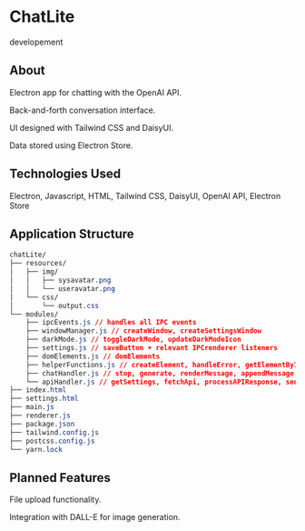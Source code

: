 # ChatLite

developement

## About

Electron app for chatting with the OpenAI API.

Back-and-forth conversation interface.

UI designed with Tailwind CSS and DaisyUI.

Data stored using Electron Store.

## Technologies Used

Electron, Javascript, HTML, Tailwind CSS, DaisyUI, OpenAI API, Electron Store

## Application Structure

```css
chatLite/
├── resources/
│   ├── img/
│   │   ├── sysavatar.png
│   │   └── useravatar.png
│   └── css/
│       └── output.css
└── modules/
    ├── ipcEvents.js // handles all IPC events
    ├── windowManager.js // createWindow, createSettingsWindow
    ├── darkMode.js // toggleDarkMode, updateDarkModeIcon
    ├── settings.js // saveButton + relevant IPCrenderer listeners
    ├── domElements.js // domElements
    ├── helperFunctions.js // createElement, handleError, getElementById, populateSettingsFields
    ├── chatHandler.js // stop, generate, renderMessage, appendMessage
    └── apiHandler.js // getSettings, fetchApi, processAPIResponse, sendMessageToAPI
├── index.html
├── settings.html
├── main.js
├── renderer.js
├── package.json
├── tailwind.config.js
├── postcss.config.js
└── yarn.lock
```

## Planned Features

File upload functionality.

Integration with DALL-E for image generation.
